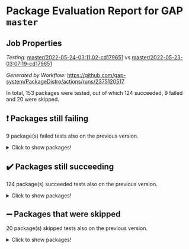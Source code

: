 # Package Evaluation Report for GAP `master`

## Job Properties

*Testing:* [master/2022-05-24-03:11:02-cd179651](https://github.com/gap-system/PackageDistro/blob/data/reports/master/2022-05-24-03:11:02-cd179651) vs [master/2022-05-23-03:07:19-cd179651](https://github.com/gap-system/PackageDistro/blob/data/reports/master/2022-05-23-03:07:19-cd179651)

*Generated by Workflow:* https://github.com/gap-system/PackageDistro/actions/runs/2375120517

In total, 153 packages were tested, out of which 124 succeeded, 9 failed and 20 were skipped.

## :exclamation: Packages still failing

9 package(s) failed tests also on the previous version.
<details><summary>Click to show packages!</summary>

- fining 1.4.1 [(failure)](https://github.com/gap-system/PackageDistro/runs/6566165837?check_suite_focus=true)
- francy 1.2.4 [(failure)](https://github.com/gap-system/PackageDistro/runs/6566166127?check_suite_focus=true)
- hap 1.39 [(failure)](https://github.com/gap-system/PackageDistro/runs/6566166693?check_suite_focus=true)
- normalizinterface 1.3.2 [(failure)](https://github.com/gap-system/PackageDistro/runs/6566168457?check_suite_focus=true)
- packagemanager 1.2 [(failure)](https://github.com/gap-system/PackageDistro/runs/6566168802?check_suite_focus=true)
- rcwa 4.6.4 [(failure)](https://github.com/gap-system/PackageDistro/runs/6566169451?check_suite_focus=true)
- recog 1.3.2 [(failure)](https://github.com/gap-system/PackageDistro/runs/6566169561?check_suite_focus=true)
- semigroups 4.0.0 [(failure)](https://github.com/gap-system/PackageDistro/runs/6566169793?check_suite_focus=true)
- ugaly 4.0.2 [(failure)](https://github.com/gap-system/PackageDistro/runs/6566170807?check_suite_focus=true)
</details>

## :heavy_check_mark: Packages still succeeding

124 package(s) succeeded tests also on the previous version.
<details><summary>Click to show packages!</summary>

- ace 5.4 [(success)](https://github.com/gap-system/PackageDistro/runs/6566163782?check_suite_focus=true)
- aclib 1.3.2 [(success)](https://github.com/gap-system/PackageDistro/runs/6566163838?check_suite_focus=true)
- agt 0.2 [(success)](https://github.com/gap-system/PackageDistro/runs/6566163879?check_suite_focus=true)
- alnuth 3.2.1 [(success)](https://github.com/gap-system/PackageDistro/runs/6566163925?check_suite_focus=true)
- anupq 3.2.6 [(success)](https://github.com/gap-system/PackageDistro/runs/6566163998?check_suite_focus=true)
- atlasrep 2.1.2 [(success)](https://github.com/gap-system/PackageDistro/runs/6566164060?check_suite_focus=true)
- autodoc 2022.03.10 [(success)](https://github.com/gap-system/PackageDistro/runs/6566164109?check_suite_focus=true)
- automata 1.15 [(success)](https://github.com/gap-system/PackageDistro/runs/6566164162?check_suite_focus=true)
- automgrp 1.3.2 [(success)](https://github.com/gap-system/PackageDistro/runs/6566164224?check_suite_focus=true)
- autpgrp 1.10.2 [(success)](https://github.com/gap-system/PackageDistro/runs/6566164289?check_suite_focus=true)
- cap 2022.05-07 [(success)](https://github.com/gap-system/PackageDistro/runs/6566164335?check_suite_focus=true)
- caratinterface 2.3.3 [(success)](https://github.com/gap-system/PackageDistro/runs/6566164390?check_suite_focus=true)
- cddinterface 2020.06.24 [(success)](https://github.com/gap-system/PackageDistro/runs/6566164455?check_suite_focus=true)
- circle 1.6.5 [(success)](https://github.com/gap-system/PackageDistro/runs/6566164515?check_suite_focus=true)
- classicpres 1.22 [(success)](https://github.com/gap-system/PackageDistro/runs/6566164608?check_suite_focus=true)
- cohomolo 1.6.10 [(success)](https://github.com/gap-system/PackageDistro/runs/6566164675?check_suite_focus=true)
- congruence 1.2.4 [(success)](https://github.com/gap-system/PackageDistro/runs/6566164730?check_suite_focus=true)
- corelg 1.56 [(success)](https://github.com/gap-system/PackageDistro/runs/6566164787?check_suite_focus=true)
- crime 1.6 [(success)](https://github.com/gap-system/PackageDistro/runs/6566164844?check_suite_focus=true)
- crisp 1.4.5 [(success)](https://github.com/gap-system/PackageDistro/runs/6566164896?check_suite_focus=true)
- crypting 0.10 [(success)](https://github.com/gap-system/PackageDistro/runs/6566164950?check_suite_focus=true)
- cryst 4.1.24 [(success)](https://github.com/gap-system/PackageDistro/runs/6566165000?check_suite_focus=true)
- crystcat 1.1.9 [(success)](https://github.com/gap-system/PackageDistro/runs/6566165043?check_suite_focus=true)
- ctbllib 1.3.4 [(success)](https://github.com/gap-system/PackageDistro/runs/6566165083?check_suite_focus=true)
- cubefree 1.19 [(success)](https://github.com/gap-system/PackageDistro/runs/6566165114?check_suite_focus=true)
- curlinterface 2.2.2 [(success)](https://github.com/gap-system/PackageDistro/runs/6566165164?check_suite_focus=true)
- cvec 2.7.5 [(success)](https://github.com/gap-system/PackageDistro/runs/6566165215?check_suite_focus=true)
- datastructures 0.2.7 [(success)](https://github.com/gap-system/PackageDistro/runs/6566165248?check_suite_focus=true)
- deepthought 1.0.5 [(success)](https://github.com/gap-system/PackageDistro/runs/6566165293?check_suite_focus=true)
- design 1.7 [(success)](https://github.com/gap-system/PackageDistro/runs/6566165338?check_suite_focus=true)
- difsets 2.3.1 [(success)](https://github.com/gap-system/PackageDistro/runs/6566165402?check_suite_focus=true)
- digraphs 1.5.3 [(success)](https://github.com/gap-system/PackageDistro/runs/6566165469?check_suite_focus=true)
- edim 1.3.5 [(success)](https://github.com/gap-system/PackageDistro/runs/6566165537?check_suite_focus=true)
- example 4.3.1 [(success)](https://github.com/gap-system/PackageDistro/runs/6566165601?check_suite_focus=true)
- factint 1.6.3 [(success)](https://github.com/gap-system/PackageDistro/runs/6566165665?check_suite_focus=true)
- ferret 1.0.7 [(success)](https://github.com/gap-system/PackageDistro/runs/6566165738?check_suite_focus=true)
- fga 1.4.0 [(success)](https://github.com/gap-system/PackageDistro/runs/6566165788?check_suite_focus=true)
- float 1.0.3 [(success)](https://github.com/gap-system/PackageDistro/runs/6566165873?check_suite_focus=true)
- format 1.4.3 [(success)](https://github.com/gap-system/PackageDistro/runs/6566165930?check_suite_focus=true)
- forms 1.2.7 [(success)](https://github.com/gap-system/PackageDistro/runs/6566165974?check_suite_focus=true)
- fplsa 1.2.5 [(success)](https://github.com/gap-system/PackageDistro/runs/6566166015?check_suite_focus=true)
- fr 2.4.8 [(success)](https://github.com/gap-system/PackageDistro/runs/6566166062?check_suite_focus=true)
- fwtree 1.3 [(success)](https://github.com/gap-system/PackageDistro/runs/6566166175?check_suite_focus=true)
- gbnp 1.0.5 [(success)](https://github.com/gap-system/PackageDistro/runs/6566166217?check_suite_focus=true)
- generalizedmorphismsforcap 2022.05-01 [(success)](https://github.com/gap-system/PackageDistro/runs/6566166259?check_suite_focus=true)
- genss 1.6.6 [(success)](https://github.com/gap-system/PackageDistro/runs/6566166303?check_suite_focus=true)
- gradedringforhomalg 2022.03-01 [(success)](https://github.com/gap-system/PackageDistro/runs/6566166352?check_suite_focus=true)
- grape 4.8.5 [(success)](https://github.com/gap-system/PackageDistro/runs/6566166417?check_suite_focus=true)
- groupoids 1.69 [(success)](https://github.com/gap-system/PackageDistro/runs/6566166461?check_suite_focus=true)
- grpconst 2.6.2 [(success)](https://github.com/gap-system/PackageDistro/runs/6566166521?check_suite_focus=true)
- guarana 0.96.3 [(success)](https://github.com/gap-system/PackageDistro/runs/6566166579?check_suite_focus=true)
- guava 3.16 [(success)](https://github.com/gap-system/PackageDistro/runs/6566166638?check_suite_focus=true)
- hapcryst 0.1.14 [(success)](https://github.com/gap-system/PackageDistro/runs/6566166740?check_suite_focus=true)
- hecke 1.5.3 [(success)](https://github.com/gap-system/PackageDistro/runs/6566166785?check_suite_focus=true)
- help 3.5 [(success)](https://github.com/gap-system/PackageDistro/runs/6566166843?check_suite_focus=true)
- idrel 2.43 [(success)](https://github.com/gap-system/PackageDistro/runs/6566166901?check_suite_focus=true)
- images 1.3.1 [(success)](https://github.com/gap-system/PackageDistro/runs/6566166966?check_suite_focus=true)
- intpic 0.2.4 [(success)](https://github.com/gap-system/PackageDistro/runs/6566167019?check_suite_focus=true)
- io 4.7.2 [(success)](https://github.com/gap-system/PackageDistro/runs/6566167114?check_suite_focus=true)
- irredsol 1.4.3 [(success)](https://github.com/gap-system/PackageDistro/runs/6566167193?check_suite_focus=true)
- json 2.1.0 [(success)](https://github.com/gap-system/PackageDistro/runs/6566167239?check_suite_focus=true)
- jupyterkernel 1.4.1 [(success)](https://github.com/gap-system/PackageDistro/runs/6566167301?check_suite_focus=true)
- jupyterviz 1.5.1 [(success)](https://github.com/gap-system/PackageDistro/runs/6566167344?check_suite_focus=true)
- kan 1.34 [(success)](https://github.com/gap-system/PackageDistro/runs/6566167392?check_suite_focus=true)
- kbmag 1.5.9 [(success)](https://github.com/gap-system/PackageDistro/runs/6566167442?check_suite_focus=true)
- laguna 3.9.5 [(success)](https://github.com/gap-system/PackageDistro/runs/6566167517?check_suite_focus=true)
- liealgdb 2.2.1 [(success)](https://github.com/gap-system/PackageDistro/runs/6566167573?check_suite_focus=true)
- liepring 2.6 [(success)](https://github.com/gap-system/PackageDistro/runs/6566167633?check_suite_focus=true)
- liering 2.4.2 [(success)](https://github.com/gap-system/PackageDistro/runs/6566167702?check_suite_focus=true)
- linearalgebraforcap 2022.05-03 [(success)](https://github.com/gap-system/PackageDistro/runs/6566167761?check_suite_focus=true)
- loops 3.4.1 [(success)](https://github.com/gap-system/PackageDistro/runs/6566167826?check_suite_focus=true)
- lpres 1.0.3 [(success)](https://github.com/gap-system/PackageDistro/runs/6566167888?check_suite_focus=true)
- majoranaalgebras 1.4 [(success)](https://github.com/gap-system/PackageDistro/runs/6566167959?check_suite_focus=true)
- mapclass 1.4.5 [(success)](https://github.com/gap-system/PackageDistro/runs/6566167999?check_suite_focus=true)
- matgrp 0.64 [(success)](https://github.com/gap-system/PackageDistro/runs/6566168055?check_suite_focus=true)
- modisom 2.5.2 [(success)](https://github.com/gap-system/PackageDistro/runs/6566168143?check_suite_focus=true)
- modulepresentationsforcap 2022.05-02 [(success)](https://github.com/gap-system/PackageDistro/runs/6566168197?check_suite_focus=true)
- monoidalcategories 2022.05-03 [(success)](https://github.com/gap-system/PackageDistro/runs/6566168243?check_suite_focus=true)
- nconvex 2020.11-04 [(success)](https://github.com/gap-system/PackageDistro/runs/6566168301?check_suite_focus=true)
- nilmat 1.4.1 [(success)](https://github.com/gap-system/PackageDistro/runs/6566168349?check_suite_focus=true)
- nock 1.5 [(success)](https://github.com/gap-system/PackageDistro/runs/6566168395?check_suite_focus=true)
- nq 2.5.8 [(success)](https://github.com/gap-system/PackageDistro/runs/6566168551?check_suite_focus=true)
- numericalsgps 1.3.0 [(success)](https://github.com/gap-system/PackageDistro/runs/6566168620?check_suite_focus=true)
- openmath 11.5.1 [(success)](https://github.com/gap-system/PackageDistro/runs/6566168691?check_suite_focus=true)
- orb 4.8.4 [(success)](https://github.com/gap-system/PackageDistro/runs/6566168753?check_suite_focus=true)
- patternclass 2.4.2 [(success)](https://github.com/gap-system/PackageDistro/runs/6566168873?check_suite_focus=true)
- permut 2.0.4 [(success)](https://github.com/gap-system/PackageDistro/runs/6566168937?check_suite_focus=true)
- polenta 1.3.10 [(success)](https://github.com/gap-system/PackageDistro/runs/6566168988?check_suite_focus=true)
- polymaking 0.8.6 [(success)](https://github.com/gap-system/PackageDistro/runs/6566169042?check_suite_focus=true)
- primgrp 3.4.2 [(success)](https://github.com/gap-system/PackageDistro/runs/6566169110?check_suite_focus=true)
- profiling 2.5.0 [(success)](https://github.com/gap-system/PackageDistro/runs/6566169179?check_suite_focus=true)
- qpa 1.33 [(success)](https://github.com/gap-system/PackageDistro/runs/6566169253?check_suite_focus=true)
- quagroup 1.8.3 [(success)](https://github.com/gap-system/PackageDistro/runs/6566169311?check_suite_focus=true)
- radiroot 2.9 [(success)](https://github.com/gap-system/PackageDistro/runs/6566169390?check_suite_focus=true)
- rds 1.8 [(success)](https://github.com/gap-system/PackageDistro/runs/6566169513?check_suite_focus=true)
- repndecomp 1.2.1 [(success)](https://github.com/gap-system/PackageDistro/runs/6566169626?check_suite_focus=true)
- repsn 3.1.0 [(success)](https://github.com/gap-system/PackageDistro/runs/6566169663?check_suite_focus=true)
- resclasses 4.7.2 [(success)](https://github.com/gap-system/PackageDistro/runs/6566169714?check_suite_focus=true)
- scscp 2.3.1 [(success)](https://github.com/gap-system/PackageDistro/runs/6566169755?check_suite_focus=true)
- sglppow 2.2 [(success)](https://github.com/gap-system/PackageDistro/runs/6566169817?check_suite_focus=true)
- sgpviz 0.999.5 [(success)](https://github.com/gap-system/PackageDistro/runs/6566169852?check_suite_focus=true)
- simpcomp 2.1.14 [(success)](https://github.com/gap-system/PackageDistro/runs/6566169907?check_suite_focus=true)
- singular 2020.12.18 [(success)](https://github.com/gap-system/PackageDistro/runs/6566169981?check_suite_focus=true)
- sla 1.5.3 [(success)](https://github.com/gap-system/PackageDistro/runs/6566170036?check_suite_focus=true)
- smallgrp 1.5 [(success)](https://github.com/gap-system/PackageDistro/runs/6566170087?check_suite_focus=true)
- smallsemi 0.6.13 [(success)](https://github.com/gap-system/PackageDistro/runs/6566170172?check_suite_focus=true)
- sonata 2.9.4 [(success)](https://github.com/gap-system/PackageDistro/runs/6566170223?check_suite_focus=true)
- sophus 1.25 [(success)](https://github.com/gap-system/PackageDistro/runs/6566170275?check_suite_focus=true)
- spinsym 1.5.2 [(success)](https://github.com/gap-system/PackageDistro/runs/6566170340?check_suite_focus=true)
- symbcompcc 1.3.2 [(success)](https://github.com/gap-system/PackageDistro/runs/6566170433?check_suite_focus=true)
- thelma 1.3 [(success)](https://github.com/gap-system/PackageDistro/runs/6566170535?check_suite_focus=true)
- tomlib 1.2.9 [(success)](https://github.com/gap-system/PackageDistro/runs/6566170634?check_suite_focus=true)
- toric 1.9.5 [(success)](https://github.com/gap-system/PackageDistro/runs/6566170693?check_suite_focus=true)
- transgrp 3.6.2 [(success)](https://github.com/gap-system/PackageDistro/runs/6566170750?check_suite_focus=true)
- unipot 1.5 [(success)](https://github.com/gap-system/PackageDistro/runs/6566170854?check_suite_focus=true)
- unitlib 4.1.0 [(success)](https://github.com/gap-system/PackageDistro/runs/6566170895?check_suite_focus=true)
- utils 0.72 [(success)](https://github.com/gap-system/PackageDistro/runs/6566170951?check_suite_focus=true)
- uuid 0.7 [(success)](https://github.com/gap-system/PackageDistro/runs/6566171001?check_suite_focus=true)
- walrus 0.9991 [(success)](https://github.com/gap-system/PackageDistro/runs/6566171058?check_suite_focus=true)
- wedderga 4.10.2 [(success)](https://github.com/gap-system/PackageDistro/runs/6566171173?check_suite_focus=true)
- xmod 2.88 [(success)](https://github.com/gap-system/PackageDistro/runs/6566171231?check_suite_focus=true)
- xmodalg 1.22 [(success)](https://github.com/gap-system/PackageDistro/runs/6566171309?check_suite_focus=true)
- yangbaxter 0.10.0 [(success)](https://github.com/gap-system/PackageDistro/runs/6566171373?check_suite_focus=true)
- zeromqinterface 0.13 [(success)](https://github.com/gap-system/PackageDistro/runs/6566171427?check_suite_focus=true)
</details>

## :heavy_minus_sign: Packages that were skipped

20 package(s) skipped tests also on the previous version.
<details><summary>Click to show packages!</summary>

- 4ti2interface 2022.03-01 [(skipped)](https://github.com/gap-system/PackageDistro/runs/6566089797?check_suite_focus=true)
- browse 1.8.14 [(skipped)](https://github.com/gap-system/PackageDistro/runs/6566089797?check_suite_focus=true)
- examplesforhomalg 2022.03-01 [(skipped)](https://github.com/gap-system/PackageDistro/runs/6566089797?check_suite_focus=true)
- gapdoc 1.6.5 [(skipped)](https://github.com/gap-system/PackageDistro/runs/6566089797?check_suite_focus=true)
- gauss 2022.03-01 [(skipped)](https://github.com/gap-system/PackageDistro/runs/6566089797?check_suite_focus=true)
- gaussforhomalg 2022.03-01 [(skipped)](https://github.com/gap-system/PackageDistro/runs/6566089797?check_suite_focus=true)
- gradedmodules 2022.03-01 [(skipped)](https://github.com/gap-system/PackageDistro/runs/6566089797?check_suite_focus=true)
- homalg 2022.03-01 [(skipped)](https://github.com/gap-system/PackageDistro/runs/6566089797?check_suite_focus=true)
- homalgtocas 2022.03-01 [(skipped)](https://github.com/gap-system/PackageDistro/runs/6566089797?check_suite_focus=true)
- io_forhomalg 2022.03-01 [(skipped)](https://github.com/gap-system/PackageDistro/runs/6566089797?check_suite_focus=true)
- itc 1.5.1 [(skipped)](https://github.com/gap-system/PackageDistro/runs/6566089797?check_suite_focus=true)
- localizeringforhomalg 2022.03-01 [(skipped)](https://github.com/gap-system/PackageDistro/runs/6566089797?check_suite_focus=true)
- matricesforhomalg 2022.04-01 [(skipped)](https://github.com/gap-system/PackageDistro/runs/6566089797?check_suite_focus=true)
- modules 2022.03-01 [(skipped)](https://github.com/gap-system/PackageDistro/runs/6566089797?check_suite_focus=true)
- polycyclic 2.16 [(skipped)](https://github.com/gap-system/PackageDistro/runs/6566089797?check_suite_focus=true)
- ringsforhomalg 2022.04-01 [(skipped)](https://github.com/gap-system/PackageDistro/runs/6566089797?check_suite_focus=true)
- sco 2022.03-01 [(skipped)](https://github.com/gap-system/PackageDistro/runs/6566089797?check_suite_focus=true)
- toolsforhomalg 2022.04-03 [(skipped)](https://github.com/gap-system/PackageDistro/runs/6566089797?check_suite_focus=true)
- toricvarieties 2022.03.23 [(skipped)](https://github.com/gap-system/PackageDistro/runs/6566089797?check_suite_focus=true)
- xgap 4.31 [(skipped)](https://github.com/gap-system/PackageDistro/runs/6566089797?check_suite_focus=true)
</details>

